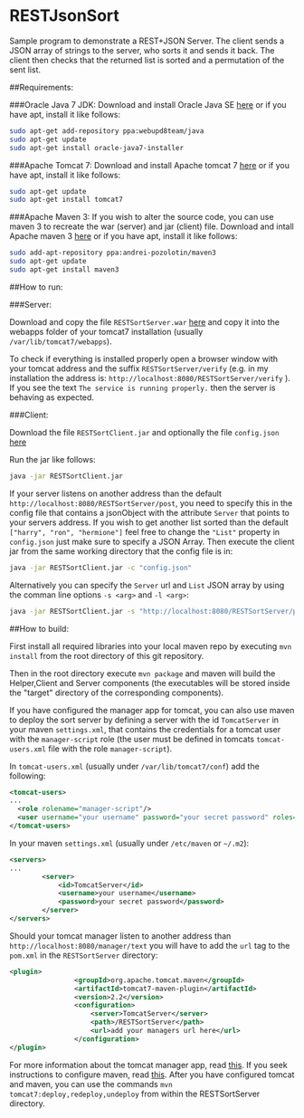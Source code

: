 # RESTJsonSort

Sample program to demonstrate a REST+JSON Server. The client sends a JSON array of strings to the server, who sorts it and sends it back. The client then checks that the returned list is sorted and a permutation of the sent list.

##Requirements:

###Oracle Java 7 JDK:
Download and install Oracle Java SE [here](http://www.oracle.com/technetwork/java/javase/downloads/jdk7-downloads-1880260.html) or if you have apt, install it like follows:
```bash
sudo apt-get add-repository ppa:webupd8team/java
sudo apt-get update
sudo apt-get install oracle-java7-installer
```
###Apache Tomcat 7:
Download and install Apache tomcat 7 [here](http://tomcat.apache.org/download-70.cgi) or if you have apt, install it like follows:
```bash
sudo apt-get update
sudo apt-get install tomcat7
```

###Apache Maven 3:
If you wish to alter the source code, you can use maven 3 to recreate the war (server) and jar (client) file.
Download and intall Apache maven 3 [here](http://maven.apache.org/download.cgi) or if you have apt, install it like follows:
```bash
sudo add-apt-repository ppa:andrei-pozolotin/maven3
sudo apt-get update
sudo apt-get install maven3
```

##How to run:

###Server:

Download and copy the file `RESTSortServer.war` [here](https://github.com/eschleining/RESTJsonSort/releases/latest) and copy it into the webapps folder of your tomcat7 installation (usually `/var/lib/tomcat7/webapps`).

To check if everything is installed properly open a browser window with your tomcat address and the suffix `RESTSortServer/verify` (e.g. in my installation the address is: `http://localhost:8080/RESTSortServer/verify` ). If you see the text `The service is running properly.` then the server is behaving as expected.

###Client:

Download the file `RESTSortClient.jar` and optionally the file `config.json` [here](https://github.com/eschleining/RESTJsonSort/releases/latest)

Run the jar like follows:
```bash
java -jar RESTSortClient.jar
```

If your server listens on another address than the default `http://localhost:8080/RESTSortServer/post`, you need to specify this in the config file that contains a jsonObject with the attribute `Server` that points to your servers address. If you wish to get another list sorted than the default `["harry", "ron", "hermione"]` feel free to change the `"List"` property in `config.json` just make sure to specify a JSON Array. Then execute the client jar from the same working directory that the config file is in:
```bash
java -jar RESTSortClient.jar -c "config.json"
```

Alternatively you can specify the `Server` url and `List` JSON array by using the comman line options `-s <arg>` and `-l <arg>`:
```bash
java -jar RESTSortClient.jar -s "http://localhost:8080/RESTSortServer/post" -l "[sorting.,This,list,needs]"
```

##How to build:

First install all required libraries into your local maven repo by executing `mvn install` from the root directory of this git repository.

Then in the root directory execute `mvn package` and maven will build the Helper,Client and Server components (the executables will be stored inside the "target" directory of the corresponding components).

If you have configured the manager app for tomcat, you can also use maven to deploy the sort server by defining a server with the id `TomcatServer` in your maven `settings.xml`, that contains the credentials for a tomcat user with the `manager-script` role (the user must be defined in tomcats `tomcat-users.xml` file with the role `manager-script`).

In `tomcat-users.xml` (usually under `/var/lib/tomcat7/conf`) add the following:
```xml
<tomcat-users>
...
  <role rolename="manager-script"/>
  <user username="your username" password="your secret password" roles="manager-script"/>
</tomcat-users>
```


In your maven `settings.xml` (usually under `/etc/maven` or `~/.m2`):
```xml
<servers>
...
		<server>
			<id>TomcatServer</id>
			<username>your username</username>
			<password>your secret password</password>
		</server>
</servers>
```

Should your tomcat manager listen to another address than `http://localhost:8080/manager/text` you will have to add the `url` tag to the `pom.xml` in the `RESTSortServer` directory:
```xml
<plugin>
				<groupId>org.apache.tomcat.maven</groupId>
				<artifactId>tomcat7-maven-plugin</artifactId>
				<version>2.2</version>
				<configuration>
					<server>TomcatServer</server>
					<path>/RESTSortServer</path>
					<url>add your managers url here</url>
				</configuration>
</plugin>
```

For more information about the tomcat manager app, read [this](http://tomcat.apache.org/tomcat-7.0-doc/manager-howto.html#Configuring_Manager_Application_Access). If you seek instructions to configure maven, read [this](http://maven.apache.org/ref/3.3.3/maven-settings/settings.html). 
After you have configured tomcat and maven, you can use the commands `mvn tomcat7:deploy,redeploy,undeploy` from within the RESTSortServer directory.
